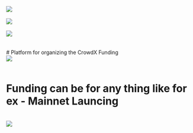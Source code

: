 
<img src="https://siasky.net/PAMDa3eNiHld351KfWjM1Ojs1IX2xNVXrSdKo5bsl5q6fg">

<br>
<br>
<img src="https://siasky.net/ZAAHEZqkuWIut1m8xhPY-yGQvicKXNbV_38GS-trZploSQ">
<br>
<br>
<img src="https://siasky.net/DAAZ-w88j4zhFDoZ93PSJA1g2UiCIvWEShKCH1xUbR_ahw">
<br>
<br>
<br>
# Platform for organizing the CrowdX Funding
<br>
<img src="https://siasky.net/vADUk2tpstwM_VIpl2Sue0Y4Sw1UT0T_VXk3FxS7LuApgQ">
<br><br>

#  Funding can be for any thing like for ex - Mainnet Launcing
<br>
<img src="https://siasky.net/TABvIXnt6XSR0aNMATNwFpKvnDSl4NWkqnWehip7vlbA4g">
